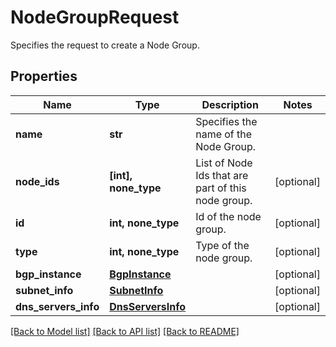 # NodeGroupRequest

Specifies the request to create a Node Group.

## Properties
Name | Type | Description | Notes
------------ | ------------- | ------------- | -------------
**name** | **str** | Specifies the name of the Node Group. | 
**node_ids** | **[int], none_type** | List of Node Ids that are part of this node group. | [optional] 
**id** | **int, none_type** | Id of the node group. | [optional] 
**type** | **int, none_type** | Type of the node group. | [optional] 
**bgp_instance** | [**BgpInstance**](BgpInstance.md) |  | [optional] 
**subnet_info** | [**SubnetInfo**](SubnetInfo.md) |  | [optional] 
**dns_servers_info** | [**DnsServersInfo**](DnsServersInfo.md) |  | [optional] 

[[Back to Model list]](../README.md#documentation-for-models) [[Back to API list]](../README.md#documentation-for-api-endpoints) [[Back to README]](../README.md)


